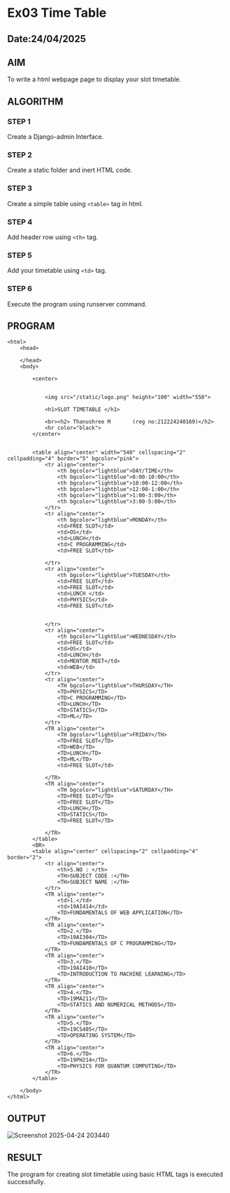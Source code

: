 # Ex03 Time Table
## Date:24/04/2025

## AIM
To write a html webpage page to display your slot timetable.

## ALGORITHM
### STEP 1
Create a Django-admin Interface.

### STEP 2
Create a static folder and inert HTML code.

### STEP 3
Create a simple table using ```<table>``` tag in html.

### STEP 4
Add header row using ```<th>``` tag.

### STEP 5
Add your timetable using ```<td>``` tag.

### STEP 6
Execute the program using runserver command.

## PROGRAM
```
<html>
    <head>
        
    </head>
    <body>
        
        <center>
            
            
            <img src="/static/logo.png" height="100" width="550">
            
            <h1>SLOT TIMETABLE </h1>

            <br><h2> Thanushree M       (reg no:212224240169)</h2>
            <hr color="black">
        </center>
        
        
        <table align="center" width="540" cellspacing="2" cellpadding="4" border="5" bgcolor="pink">
            <tr align="center">
                <th bgcolor="lightblue">DAY/TIME</th>
                <th bgcolor="lightblue">8:00-10:00</th>
                <th bgcolor="lightblue">10:00-12:00</th>
                <th bgcolor="lightblue">12:00-1:00</th>
                <th bgcolor="lightblue">1:00-3:00</th>
                <th bgcolor="lightblue">3:00-5:00</th>
            </tr>
            <tr align="center">
                <th bgcolor="lightblue">MONDAY</th>
                <td>FREE SLOT</td>
                <td>OS</td>
                <td>LUNCH</td>
                <td>C PROGRAMMING</td>
                <td>FREE SLOT</td>
                
            </tr>
            <tr align="center">
                <th bgcolor="lightblue">TUESDAY</th>
                <td>FREE SLOT</td>
                <td>FREE SLOT</td>
                <td>LUNCH </td>
                <td>PHYSICS</td>
                <td>FREE SLOT</td>
                
                
            </tr>
            <tr align="center">
                <th bgcolor="lightblue">WEDNESDAY</th>
                <td>FREE SLOT</td>
                <td>OS</td>
                <td>LUNCH</td>
                <td>MENTOR MEET</td>
                <td>WEB</td>
            </tr>
            <tr align="center">
                <TH bgcolor="lightblue">THURSDAY</TH>
                <TD>PHYSICS</TD>
                <TD>C PROGRAMMING</TD>
                <TD>LUNCH</TD>
                <TD>STATICS</TD>
                <TD>ML</TD>
            </tr>
            <TR align="center">
                <TH bgcolor="lightblue">FRIDAY</TH>
                <TD>FREE SLOT</TD>
                <TD>WEB</TD>
                <TD>LUNCH</TD>
                <TD>ML</TD>
                <td>FREE SLOT</td>

            </TR>
            <TR align="center">
                <TH bgcolor="lightblue">SATURDAY</TH>
                <TD>FREE SLOT</TD>
                <TD>FREE SLOT</TD>
                <TD>LUNCH</TD>
                <TD>STATICS</TD>
                <TD>FREE SLOT</TD>

            </TR>
        </table>
        <BR>
        <table align="center" cellspacing="2" cellpadding="4" border="2">
            <tr align="center">
                <th>S.NO : </th>
                <TH>SUBJECT CODE :</TH>
                <TH>SUBJECT NAME :</TH>
            </tr>
            <TR align="center">
                <td>1.</td>
                <td>19AI414</td>
                <TD>FUNDAMENTALS OF WEB APPLICATION</TD>
            </TR>
            <TR align="center">
                <TD>2.</TD>
                <TD>19AI304</TD>
                <TD>FUNDAMENTALS OF C PROGRAMMING</TD>
            </TR>
            <TR align="center">
                <TD>3.</TD>
                <TD>19AI410</TD>
                <TD>INTRODUCTION TO MACHINE LEARNING</TD>
            </TR>
            <TR align="center">
                <TD>4.</TD>
                <TD>19MA211</TD>
                <TD>STATICS AND NUMERICAL METHODS</TD>
            </TR>
            <TR align="center">
                <TD>5.</TD>
                <TD>19CS405</TD>
                <TD>OPERATING SYSTEM</TD>
            </TR>
            <TR align="center">
                <TD>6.</TD>
                <TD>19PH214</TD>
                <TD>PHYSICS FOR QUANTUM COMPUTING</TD>
            </TR>
        </table>
        
    </body>
</html>
```

## OUTPUT
![Screenshot 2025-04-24 203440](https://github.com/user-attachments/assets/7766f0d2-03a2-492f-aa56-175e62607021)


## RESULT
The program for creating slot timetable using basic HTML tags is executed successfully.
